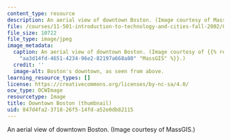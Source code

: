 ```yaml
---
content_type: resource
description: An aerial view of downtown Boston. (Image courtesy of MassGIS.)
file: /courses/11-501-introduction-to-technology-and-cities-fall-2002/847d4fa2371826f514fda52e0db82115_11-501f02-th.jpg
file_size: 10722
file_type: image/jpeg
image_metadata:
  caption: An aerial view of downtown Boston. (Image courtesy of {{% resource_link
    "aa3d14fd-4651-4234-96e2-82197a668a80" "MassGIS" %}}.)
  credit: ''
  image-alt: Boston's downtown, as seen from above.
learning_resource_types: []
license: https://creativecommons.org/licenses/by-nc-sa/4.0/
ocw_type: OCWImage
resourcetype: Image
title: Downtown Boston (thumbnail)
uid: 847d4fa2-3718-26f5-14fd-a52e0db82115
---
```

An aerial view of downtown Boston. (Image courtesy of MassGIS.)